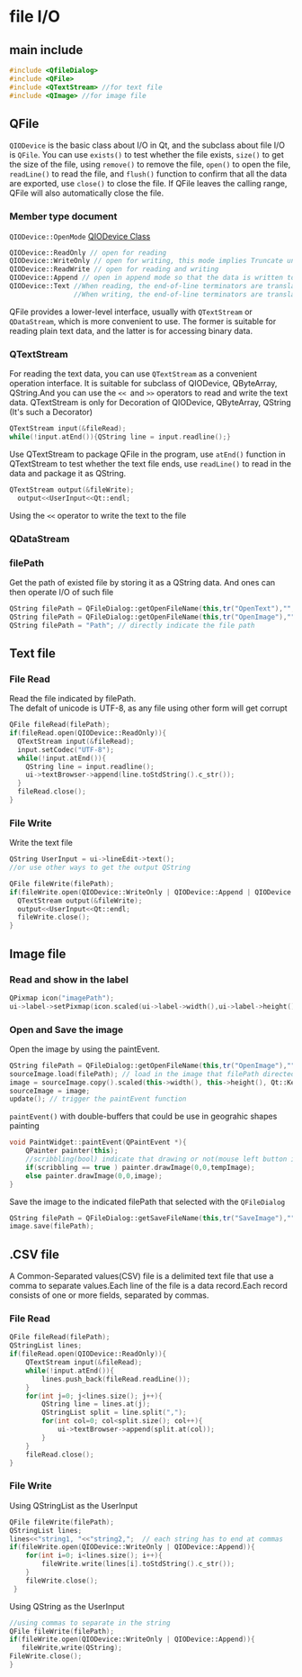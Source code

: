 # file I/O
## main include
```cpp
#include <QfileDialog>
#include <QFile>
#include <QTextStream> //for text file
#include <QImage> //for image file
```


## QFile
`QIODevice` is the basic class about I/O in Qt, and the subclass about file I/O is `QFile`. You can use `exists()` to test whether the file exists, `size()` to get the size of the file, using `remove()` to remove the file, `open()` to open the file, `readLine()` to read the file, and `flush()` function to confirm  that all the data are exported, use `close()` to close the file. If QFile leaves the calling range, QFile will also automatically close the file.<br>
### Member type document
`QIODevice::OpenMode` [QIODevice Class](https://doc.qt.io/qt-5/qiodevice.html#QIODevice)
```cpp
QIODevice::ReadOnly // open for reading
QIODevice::WriteOnly // open for writing, this mode implies Truncate unless combined with Append
QIODevice::ReadWrite // open for reading and writing
QIODevice::Append // open in append mode so that the data is written to the end of the file
QIODevice::Text //When reading, the end-of-line terminators are translated to '\n'. 
                //When writing, the end-of-line terminators are translated to the local encoding,
```
QFile provides a lower-level interface, usually with `QTextStream` or `QDataStream`, which is more convenient to use. The former is suitable for reading plain text data, and the latter is for accessing binary data.
### QTextStream
For reading the text data, you can use `QTextStream` as a convenient operation interface. It is suitable for subclass of QIODevice, QByteArray, QString.And you can use the `<< `and `>>` operators to read and write the text data. QTextStream is only for Decoration of QIODevice, QByteArray, QString (It's such a Decorator)
```cpp
QTextStream input(&fileRead);
while(!input.atEnd()){QString line = input.readline();}
```
Use QTextStream to package QFile in the program, use `atEnd()` function in QTextStream to test whether the text file ends, use `readLine()` to read in the data and package it as QString.
```cpp
QTextStream output(&fileWrite);
  output<<UserInput<<Qt::endl;
```
Using the `<<` operator to write the text to the file
### QDataStream

### filePath
Get the path of existed file by storing it as a QString data. And ones can then operate I/O of such file
```cpp
QString filePath = QFileDialog::getOpenFileName(this,tr("OpenText"),"",tr("Text(*.txt *.csv)"));
QString filePath = QFileDialog::getOpenFileName(this,tr("OpenImage"),"",tr("Image(*.png *.jpg *.jepg)"));
QString filePath = "Path"; // directly indicate the file path
```


## Text file
### File Read
Read the file indicated by filePath.<br>
The defalt of unicode is UTF-8, as any file using other form will get corrupt
```cpp
QFile fileRead(filePath); 
if(fileRead.open(QIODevice::ReadOnly)){
  QTextStream input(&fileRead);  
  input.setCodec("UTF-8");
  while(!input.atEnd()){
    QString line = input.readline();
    ui->textBrowser->append(line.toStdString().c_str());
  }
  fileRead.close();
}
```
### File Write
Write the text file
```cpp
QString UserInput = ui->lineEdit->text(); 
//or use other ways to get the output QString

QFile fileWrite(filePath);
if(fileWrite.open(QIODevice::WriteOnly | QIODevice::Append | QIODevice::Text )){
  QTextStream output(&fileWrite);
  output<<UserInput<<Qt::endl;
  fileWrite.close();
}
```


## Image file
### Read and show in the label
```cpp
QPixmap icon("imagePath");
ui->label->setPixmap(icon.scaled(ui->label->width(),ui->label->height(),Qt::KeepAspectRatio));
```
### Open and Save the image
Open the image by using the paintEvent.
```cpp
QString filePath = QFileDialog::getOpenFileName(this,tr("OpenImage"),"",tr("Image(*.png *.jpg)"));
sourceImage.load(filePath); // load in the image that filePath directed
image = sourceImage.copy().scaled(this->width(), this->height(), Qt::KeepAspectRatio); // copy the sourceImage and resize to image
sourceImage = image;
update(); // trigger the paintEvent function
```
`paintEvent()` with double-buffers that could be use in geograhic shapes painting
```cpp
void PaintWidget::paintEvent(QPaintEvent *){
    QPainter painter(this);
    //scribbling(bool) indicate that drawing or not(mouse left button is clicked or not)
    if(scribbling == true ) painter.drawImage(0,0,tempImage); 
    else painter.drawImage(0,0,image);
}
```
Save the image to the indicated filePath that selected with the `QFileDialog`
```cpp
QString filePath = QFileDialog::getSaveFileName(this,tr("SaveImage"),"",tr("Image(*.png *.jpg)"));
image.save(filePath);
```


## .CSV file
A Common-Separated values(CSV) file is a delimited text file that use a comma to separate values.Each line of the file is a data record.Each record consists of one or more fields, separated by commas.
### File Read
```cpp
QFile fileRead(filePath);
QStringList lines;
if(fileRead.open(QIODevice::ReadOnly)){
    QTextStream input(&fileRead);
    while(!input.atEnd()){
        lines.push_back(fileRead.readLine());
    }
    for(int j=0; j<lines.size(); j++){
        QString line = lines.at(j);
        QStringList split = line.split(",");
        for(int col=0; col<split.size(); col++){
            ui->textBrowser->append(split.at(col));
        }
    }
    fileRead.close();
}
```
### File Write
Using QStringList as the UserInput
```cpp
QFile fileWrite(filePath);
QStringList lines;
lines<<"string1, "<<"string2,";  // each string has to end at commas
if(fileWrite.open(QIODevice::WriteOnly | QIODevice::Append)){
    for(int i=0; i<lines.size(); i++){
        fileWrite.write(lines[i].toStdString().c_str());
    }
    fileWrite.close();
 }
 ``` 
 Using QString as the UserInput
 ```cpp
//using commas to separate in the string
 QFile fileWrite(filePath);
if(fileWrite.open(QIODevice::WriteOnly | QIODevice::Append)){
    fileWrite,write(QString);
FileWrite.close();
}
```
